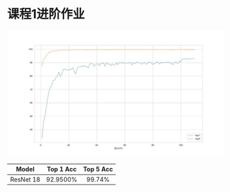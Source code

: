 # 课程1进阶作业



![](.media/pic/README/results.jpg)

|   Model   | Top 1 Acc | Top 5 Acc |
| :-------: | :-------: | :-------: |
| ResNet 18 | 92.9500%  |  99.74%   |

